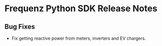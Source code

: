 # Frequenz Python SDK Release Notes

## Bug Fixes

- Fix getting reactive power from meters, inverters and EV chargers.
